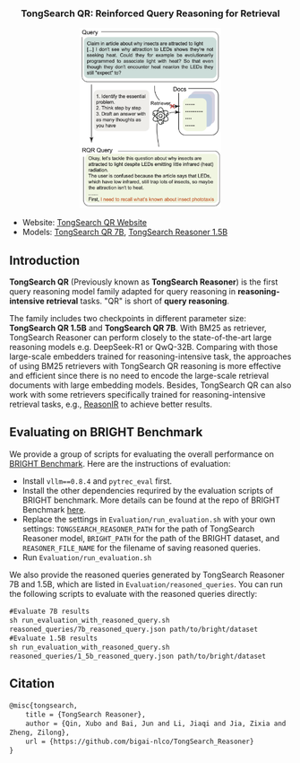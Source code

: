 <h3 align="center">TongSearch QR: Reinforced Query Reasoning for Retrieval</h3>

<p align="center">
  <img src="img/RQR-pic.png" width="50%">
</p>

- Website: [TongSearch QR Website](https://bigai-nlco.notion.site/TongSearch-Reasoner-1d6df56b182c80349d71ebfca4c55c1d)
- Models: [TongSearch QR 7B](https://huggingface.co/qratosone/TongSearch_Reasoner_7B), [TongSearch Reasoner 1.5B](https://huggingface.co/qratosone/TongSearch_Reasoner_1_5B_V2_select)

## Introduction

**TongSearch QR** (Previously known as **TongSearch Reasoner**) is the first query reasoning model family adapted for query reasoning in **reasoning-intensive retrieval** tasks. "QR" is short of **query reasoning**. 

The family includes two checkpoints in different parameter size: **TongSearch QR 1.5B** and **TongSearch QR 7B**. With BM25 as retriever, TongSearch Reasoner can perform closely to the state-of-the-art large reasoning models e.g. DeepSeek-R1 or QwQ-32B. Comparing with those large-scale embedders trained for reasoning-intensive task, the approaches of using BM25 retrievers with TongSearch QR reasoning is more effective and efficient since there is no need to encode the large-scale retrieval documents with large embedding models. Besides, TongSearch QR can also work with some retrievers specifically trained for reasoning-intensive retrieval tasks, e.g., [ReasonIR](https://github.com/facebookresearch/ReasonIR) to achieve better results.





## Evaluating on BRIGHT Benchmark
We provide a group of scripts for evaluating the overall performance on [BRIGHT Benchmark](https://brightbenchmark.github.io/). Here are the instructions of evaluation:
- Install `vllm==0.8.4` and `pytrec_eval` first.
- Install the other dependencies requrired by the evaluation scripts of BRIGHT benchmark. More details can be found at the repo of BRIGHT Benchmark [here](https://github.com/xlang-ai/BRIGHT).
- Replace the settings in `Evaluation/run_evaluation.sh` with your own settings: `TONGSEARCH_REASONER_PATH` for the path of TongSearch Reasoner model, `BRIGHT_PATH` for the path of the BRIGHT dataset, and `REASONER_FILE_NAME` for the filename of saving reasoned queries.
- Run `Evaluation/run_evaluation.sh`

We also provide the reasoned queries generated by TongSearch Reasoner 7B and 1.5B, which are listed in `Evaluation/reasoned_queries`. You can run the following scripts to evaluate with the reasoned queries directly:
```
#Evaluate 7B results
sh run_evaluation_with_reasoned_query.sh reasoned_queries/7b_reasoned_query.json path/to/bright/dataset
#Evaluate 1.5B results
sh run_evaluation_with_reasoned_query.sh reasoned_queries/1_5b_reasoned_query.json path/to/bright/dataset
```
## Citation
```
@misc{tongsearch,
	title = {TongSearch Reasoner},
	author = {Qin, Xubo and Bai, Jun and Li, Jiaqi and Jia, Zixia and Zheng, Zilong},
	url = {https://github.com/bigai-nlco/TongSearch_Reasoner}
}
```
